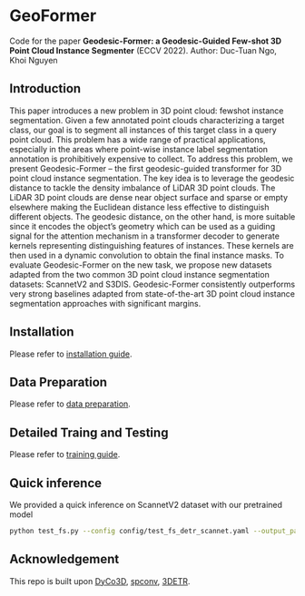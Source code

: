 # GeoFormer

Code for the paper **Geodesic-Former: a Geodesic-Guided Few-shot 3D Point Cloud Instance Segmenter** (ECCV 2022).
Author: Duc-Tuan Ngo, Khoi Nguyen

## Introduction
This paper introduces a new problem in 3D point cloud: fewshot instance segmentation. Given a few annotated point clouds characterizing a target class, our goal is to segment all instances of this target class in a query point cloud. This problem has a wide range of practical applications, especially in the areas where point-wise instance label segmentation annotation is prohibitively expensive to collect. To address this problem, we present Geodesic-Former – the first geodesic-guided transformer for 3D point cloud instance segmentation. The key idea is to leverage the geodesic distance to tackle the density imbalance of LiDAR 3D point clouds. The LiDAR 3D point clouds are dense near object surface and sparse or empty elsewhere making the Euclidean distance less effective to distinguish different objects. The geodesic distance, on the other hand, is more suitable since it encodes the object’s geometry which can be used as a guiding signal for the attention mechanism in a transformer decoder to generate kernels representing distinguishing features of instances. These kernels are then used in a dynamic convolution to obtain the final instance masks. To evaluate Geodesic-Former on the new task, we propose new datasets adapted from the two common 3D point cloud instance segmentation datasets: ScannetV2 and S3DIS. Geodesic-Former consistently outperforms very strong baselines adapted from state-of-the-art 3D point cloud instance segmentation approaches with significant margins.

## Installation
Please refer to [installation guide](docs/INSTALL.md).

## Data Preparation
Please refer to [data preparation](docs/DATA_PREPARATION.md).

## Detailed Traing and Testing
Please refer to [training guide](docs/TRAIN.md).

## Quick inference

We provided a quick inference on ScannetV2 dataset with our pretrained model

```bash
python test_fs.py --config config/test_fs_detr_scannet.yaml --output_path results/test --resume pretrains/best_fs_detr_relative_geo.pth
```
## Acknowledgement
This repo is built upon [DyCo3D](https://github.com/aim-uofa/DyCo3D), [spconv](https://github.com/traveller59/spconv), [3DETR](https://github.com/facebookresearch/3detr). 

